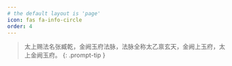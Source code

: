 ```yaml
---
# the default layout is 'page'
icon: fas fa-info-circle
order: 4
---
```


> 太上赐法名张臧乾，金阙玉府法脉，法脉全称太乙禀玄天，金阙上玉府，太上金阙玉府。
{: .prompt-tip }
